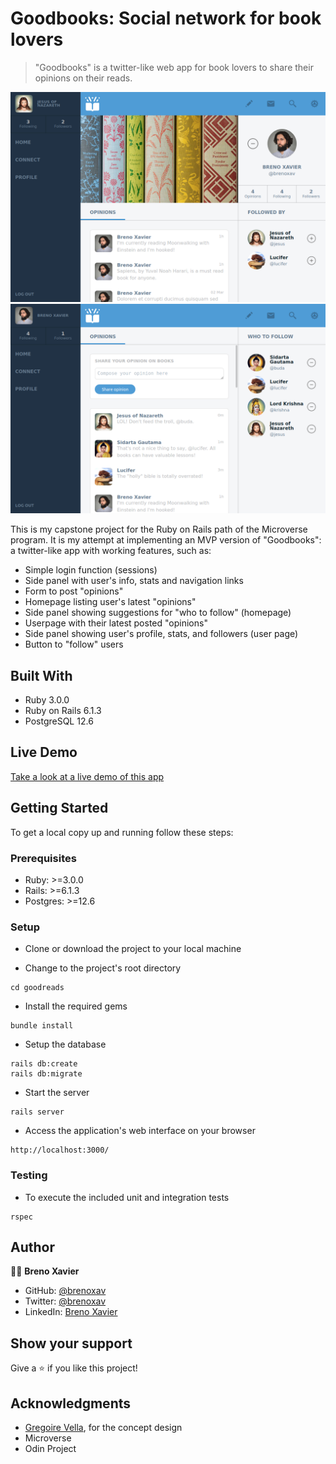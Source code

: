 # Goodbooks: Social network for book lovers

> "Goodbooks" is a twitter-like web app for book lovers to share their opinions on their reads.

![Screenshot](./screenshots/screenshot-1.png)
![Screenshot](./screenshots/screenshot-2.png)

This is my capstone project for the Ruby on Rails path of the Microverse program.
It is my attempt at implementing an MVP version of "Goodbooks": a twitter-like app with working features, such as:
- Simple login function (sessions)
- Side panel with user's info, stats and navigation links
- Form to post "opinions"
- Homepage listing user's latest "opinions"
- Side panel showing suggestions for "who to follow" (homepage)
- Userpage with their latest posted "opinions"
- Side panel showing user's profile, stats, and followers (user page)
- Button to "follow" users

## Built With

- Ruby 3.0.0
- Ruby on Rails 6.1.3
- PostgreSQL 12.6

## Live Demo

[Take a look at a live demo of this app](https://goodbooks-social.herokuapp.com/)

## Getting Started

To get a local copy up and running follow these steps:

### Prerequisites

- Ruby: >=3.0.0
- Rails: >=6.1.3
- Postgres: >=12.6

### Setup

- Clone or download the project to your local machine

- Change to the project's root directory
```
cd goodreads
```

- Install the required gems
```
bundle install
```

- Setup the database
```
rails db:create
rails db:migrate
```

- Start the server
```
rails server
```

- Access the application's web interface on your browser
```
http://localhost:3000/
```
### Testing

- To execute the included unit and integration tests
```
rspec
```

## Author

👨‍💻 **Breno Xavier**

- GitHub: [@brenoxav](https://github.com/brenoxav)
- Twitter: [@brenoxav](https://twitter.com/brenoxav)
- LinkedIn: [Breno Xavier](https://linkedin.com/in/brenoxav)

## Show your support

Give a ⭐️ if you like this project!

## Acknowledgments

- [Gregoire Vella](https://www.behance.net/gregoirevella), for the concept design
- Microverse
- Odin Project
